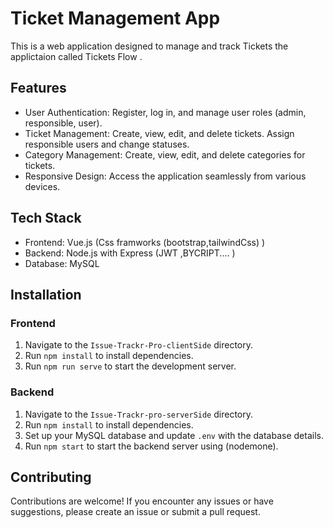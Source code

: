 # Ticket Management App

This is a web application designed to manage and track Tickets  the applictaion called Tickets Flow .

## Features

- User Authentication: Register, log in, and manage user roles (admin, responsible, user).
- Ticket Management: Create, view, edit, and delete tickets. Assign responsible users and change statuses.
- Category Management: Create, view, edit, and delete categories for tickets.
- Responsive Design: Access the application seamlessly from various devices.

## Tech Stack

- Frontend: Vue.js (Css framworks (bootstrap,tailwindCss) )
- Backend: Node.js with Express (JWT ,BYCRIPT.... )
- Database: MySQL

## Installation

### Frontend

1. Navigate to the `Issue-Trackr-Pro-clientSide` directory.
2. Run `npm install` to install dependencies.
3. Run `npm run serve` to start the development server.

### Backend

1. Navigate to the `Issue-Trackr-pro-serverSide` directory.
2. Run `npm install` to install dependencies.
3. Set up your MySQL database and update `.env` with the database details.
4. Run `npm start` to start the backend server using (nodemone).



## Contributing

Contributions are welcome! If you encounter any issues or have suggestions, please create an issue or submit a pull request.
<!-- 
## License

This project is licensed under the [MIT License](LICENSE). -->
